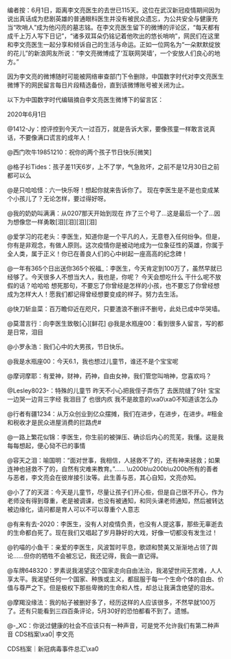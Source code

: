 编者按：6月1日，距离李文亮医生的去世已115天。这位在武汉新冠疫情期间因为说出真话成为悲剧英雄的普通眼科医生并没有被民众遗忘，为公共安全与健康充当“吹哨人”成为他闪亮的墓志铭。在李文亮医生留下的微博的评论区，“每天都有成千上万人写下日记”，“诸多双耳朵仍铭记着他吹出的悠长哨响”，网民们在这里和李文亮医生一起分享和倾诉自己的生活与命运。正如一位网名为“一朵默默绽放的花儿”的新浪网友所说：“李文亮微博成了‘互联网哭墙’，一个安放人们良心的地方。”

因为李文亮的微博随时可能被网络审查部门下令删除，中国数字时代对李文亮医生微博下的网民留言每日片段精选备份，直到该微博账号被关闭为止。 

以下为中国数字时代编辑摘自李文亮医生微博下的留言区：

2020年6月1日

@1412-Jy：控评控到今天六一过百万，就是告诉大家，要像孩童一样敢言说真话，不要像满口谎言的成年人！

@西门吹牛19851210：祝你的两个孩子节日快乐[微笑]

@格子衫Tides：孩子差11天6岁，上不了学，气急败坏，之前不是12月30日之前都可以么

@是只哈哈怪：六一快乐呀！想起你就来告诉你了。 现在李医生是不是也变成某个小孩儿了？无论怎样，要过得好呀。

@我的奶奶叫满满：从0207那天开始到现在 炸了三个号了…这是最后一个了…因为想像您一样勇敢[泪][泪][泪][泪]

@爱学习的花老头：李医生，知道你是一个平凡的人，无意卷入任何纷争。但是，你有是非观念，有做人原则。这次疫情你是被动地成为一位象征性的英雄，你属于全人类，属于正义！你已在善良人们的心中树起一座高高的纪念碑！

@一年有365个日出送你365个祝福_：李医生，今天肯定到100万了，虽然早就已经够了。今天很多人不想当大人，我也是，你呢？ 今天会想吃什么 干什么呢不放假的话？哈哈哈 想死那句，不要忘了你曾经是怎样的小孩，也不要忘了你曾经想成为怎样大人！愿我们都记得曾经想要变成的样子。努力去生活。

@快刀斩韭菜：百万瞻仰近在咫尺，只要渣浪不删评不删号，此处已成中华哭墙。

@莫潜言行：向李医生致敬[心][鲜花] @我是水瓶座00：看到很多人留言，写的都是日常，泪目

@小罗永浩：我们心中的大男孩，节日快乐。

@我是水瓶座00：今天6.1，我也想过儿童节，谁还不是个宝宝呢

@摩诃摩耶：有爱神，财神，药神，自由女神，我们管您叫哨神，您喜欢吗？

@Lesley8023-：特殊的儿童节 昨天不小心把我侄子弄伤了 去医院缝了9针 宝宝一边哭一边背三字经 我泪目了 也很内疚 我不是故意的\xa0\xa0不知道该怎么办

@行者有疆1234：从万众创业到亿众摆摊，我们在进步，在进步，在进步。#租金和税收才是民众进屋消费的拦路虎#

@一路上繁花似锦：李医生，你生前的被弹压、确诊后内心的荒芜，我懂。这是我每每想起，便心恸不已的事情

@容天之泪：喻国明：“面对世事，我相信，人拯救不了的，还有神来拯救；如果连神也拯救不了的，自然有灾难来教育。”…… \u200b\u200b\u200b所有的善者与恶者，李文亮会在彼岸接引汝等。此生善与恶，其心自知，文亮亦知。

@小了了的天涯：今天是儿童节，尽量让孩子们开心些，但是自己很不开心，作为老师没有得到尊重，老是被调课，也没有被通知，和同头课老师通知，然后被转达被边缘化，请问都是育人可以不可以尊重个人意志

@有来有去-2020：李医生，没有人对疫情负责，也没有人提这事，那些无辜逝去的生命都白死了。现在我们又唱起了岁月静好的大戏，好像一切都没有发生过！

@钓喵的小鱼干：亲爱的李医生，风波暂时平息，歌颂和赞美又渐渐地占领了舆论……但你的牺牲不会被忘记，我还记得，我会一直记得。

@车牌648320：罗素说我渴望这个国家走向自由法治，我渴望世间无苦难，人人享太平。我渴望任何一个国家、种族或主义，都屈服于每一个生命个体的自由、价值与尊严之下。但是极权下那些卑微的生命和人性，却总让我满含绝望的泪水。

@摩羯没缘法：我的帖子被删好多了，经历这样的人应该很多，不然早就100万了。还有只能看到三四百条评论，5月30好的恐怕都看不到了。遗憾。

@-_XC：你说过健康的社会不应该只有一种声音，可是党不允许我们有第二种声音 CDS档案\xa0| 李文亮

CDS档案｜新冠病毒事件总汇\xa0


